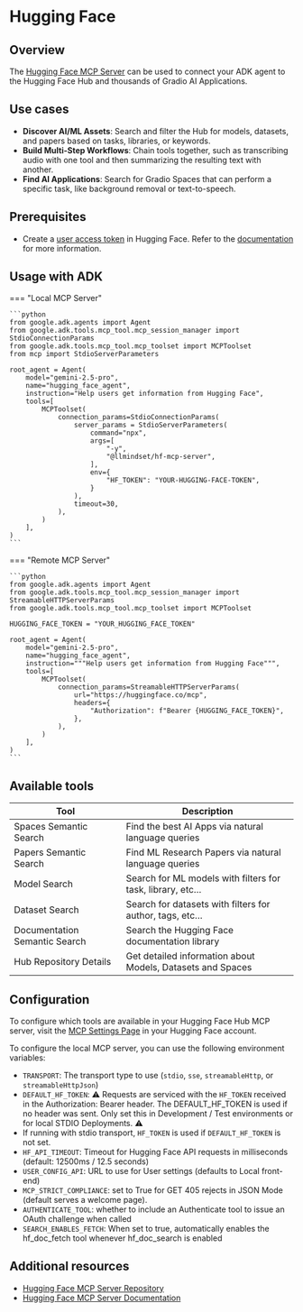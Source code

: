 # Hugging Face

## Overview

The [Hugging Face MCP Server](https://github.com/huggingface/hf-mcp-server) can be used to connect
your ADK agent to the Hugging Face Hub and thousands of Gradio AI Applications.

## Use cases

- **Discover AI/ML Assets**: Search and filter the Hub for models, datasets, and
  papers based on tasks, libraries, or keywords.
- **Build Multi-Step Workflows**: Chain tools together, such as transcribing
  audio with one tool and then summarizing the resulting text with another.
- **Find AI Applications**: Search for Gradio Spaces that can perform a specific
  task, like background removal or text-to-speech.

## Prerequisites

- Create a [user access token](https://huggingface.co/settings/tokens) in
  Hugging Face. Refer to the
  [documentation](https://huggingface.co/docs/hub/en/security-tokens) for more
  information.

## Usage with ADK

=== "Local MCP Server"

    ```python
    from google.adk.agents import Agent
    from google.adk.tools.mcp_tool.mcp_session_manager import StdioConnectionParams
    from google.adk.tools.mcp_tool.mcp_toolset import MCPToolset
    from mcp import StdioServerParameters

    root_agent = Agent(
        model="gemini-2.5-pro",
        name="hugging_face_agent",
        instruction="Help users get information from Hugging Face",
        tools=[
            MCPToolset(
                connection_params=StdioConnectionParams(
                    server_params = StdioServerParameters(
                        command="npx",
                        args=[
                            "-y",
                            "@llmindset/hf-mcp-server",
                        ],
                        env={
                            "HF_TOKEN": "YOUR-HUGGING-FACE-TOKEN",
                        }
                    ),
                    timeout=30,
                ),
            )
        ],
    )
    ```

=== "Remote MCP Server"

    ```python
    from google.adk.agents import Agent
    from google.adk.tools.mcp_tool.mcp_session_manager import StreamableHTTPServerParams
    from google.adk.tools.mcp_tool.mcp_toolset import MCPToolset

    HUGGING_FACE_TOKEN = "YOUR_HUGGING_FACE_TOKEN"

    root_agent = Agent(
        model="gemini-2.5-pro",
        name="hugging_face_agent",
        instruction="""Help users get information from Hugging Face""",
        tools=[
            MCPToolset(
                connection_params=StreamableHTTPServerParams(
                    url="https://huggingface.co/mcp",
                    headers={
                        "Authorization": f"Bearer {HUGGING_FACE_TOKEN}",
                    },
                ),
            )
        ],
    )
    ```

## Available tools

Tool | Description
---- | -----------
Spaces Semantic Search | Find the best AI Apps via natural language queries
Papers Semantic Search | Find ML Research Papers via natural language queries
Model Search | Search for ML models with filters for task, library, etc…
Dataset Search | Search for datasets with filters for author, tags, etc…
Documentation Semantic Search | Search the Hugging Face documentation library
Hub Repository Details | Get detailed information about Models, Datasets and Spaces

## Configuration

To configure which tools are available in your Hugging Face Hub MCP server,
visit the [MCP Settings Page](https://huggingface.co/settings/mcp) in your
Hugging Face account.


To configure the local MCP server, you can use the following environment
variables:

- `TRANSPORT`: The transport type to use (`stdio`, `sse`, `streamableHttp`, or
  `streamableHttpJson`)
- `DEFAULT_HF_TOKEN`: ⚠️ Requests are serviced with the `HF_TOKEN` received in
  the Authorization: Bearer header. The DEFAULT_HF_TOKEN is used if no header
  was sent. Only set this in Development / Test environments or for local STDIO
  Deployments. ⚠️
- If running with stdio transport, `HF_TOKEN` is used if `DEFAULT_HF_TOKEN` is
  not set.
- `HF_API_TIMEOUT`: Timeout for Hugging Face API requests in milliseconds
  (default: 12500ms / 12.5 seconds)
- `USER_CONFIG_API`: URL to use for User settings (defaults to Local front-end)
- `MCP_STRICT_COMPLIANCE`: set to True for GET 405 rejects in JSON Mode (default
  serves a welcome page).
- `AUTHENTICATE_TOOL`: whether to include an Authenticate tool to issue an OAuth
  challenge when called
- `SEARCH_ENABLES_FETCH`: When set to true, automatically enables the
  hf_doc_fetch tool whenever hf_doc_search is enabled


## Additional resources

- [Hugging Face MCP Server Repository](https://github.com/huggingface/hf-mcp-server)
- [Hugging Face MCP Server Documentation](https://huggingface.co/docs/hub/en/hf-mcp-server)
